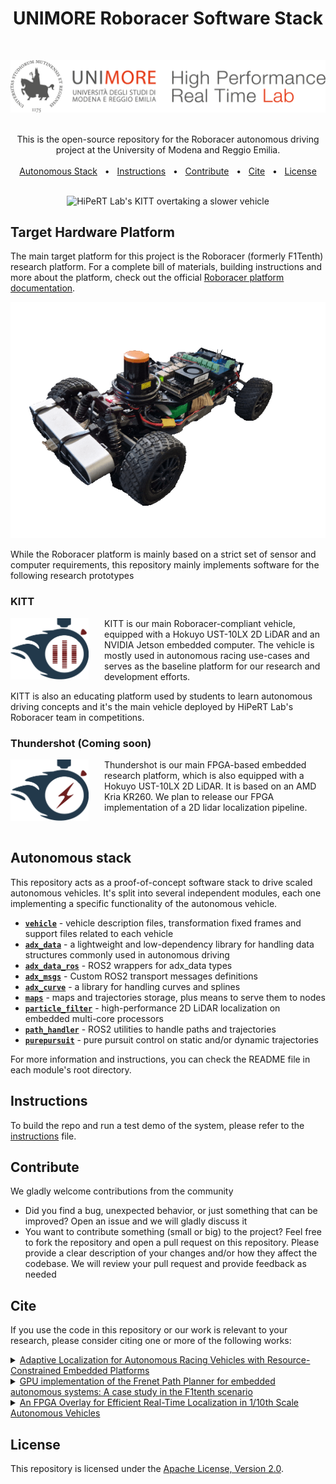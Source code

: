 <div align="center">

# UNIMORE Roboracer Software Stack

</div>

<br/>

![HiPeRT Lab.](img/unimore-hipert-logo.png "HiPeRT Lab - UNIMORE")
<br/>
<br/>
<div align="center">

This is the open-source repository for the Roboracer autonomous driving project at the University of Modena and Reggio Emilia.
<br/>
<br/>
[Autonomous Stack](#autonomous-stack) <span>&nbsp;&nbsp;•&nbsp;&nbsp;</span>
[Instructions](#instructions) <span>&nbsp;&nbsp;•&nbsp;&nbsp;</span>
[Contribute](#contribute) <span>&nbsp;&nbsp;•&nbsp;&nbsp;</span>
[Cite](#cite) <span>&nbsp;&nbsp;•&nbsp;&nbsp;</span>
[License](#license)
<br/>
<br/>

![HiPeRT Lab's KITT overtaking a slower vehicle](img/kitt_overtake.gif "HiPeRT Lab's KITT overtaking a slower vehicle")

</div>

## Target Hardware Platform
The main target platform for this project is the Roboracer (formerly F1Tenth) research platform. For a complete bill of materials, building instructions and more about the platform, check out the official [Roboracer platform documentation](https://f1tenth.readthedocs.io/en/foxy_test/index.html).

<div align=center>

![Roboracer reference platform](img/kitt_cutout.png "Roboracer reference platform")

</div>

While the Roboracer platform is mainly based on a strict set of sensor and computer requirements, this repository mainly implements software for the following research prototypes

### KITT

<img style="margin-right: 25px; float: left; width: 125px;" src="img/kitt.png"/>

KITT is our main Roboracer-compliant vehicle, equipped with a Hokuyo UST-10LX 2D LiDAR and an NVIDIA Jetson embedded computer. The vehicle is mostly used in autonomous racing use-cases and serves as the baseline platform for our research and development efforts.

KITT is also an educating platform used by students to learn autonomous driving concepts and it's the main vehicle deployed by HiPeRT Lab's Roboracer team in competitions.

### Thundershot (Coming soon)
<img style="margin-right: 25px; float: left; width: 125px;" src="img/thundershot.png"/>

Thundershot is our main FPGA-based embedded research platform, which is also equipped with a Hokuyo UST-10LX 2D LiDAR. It is based on an AMD Kria KR260. We plan to release our FPGA implementation of a 2D lidar localization pipeline.

<br/>

## Autonomous stack
This repository acts as a proof-of-concept software stack to drive scaled autonomous vehicles. It's split into several independent modules, each one implementing a specific functionality of the autonomous vehicle.

* [**`vehicle`**](src/vehicle/README.md) - vehicle description files, transformation fixed frames and support files related to each vehicle
* [**`adx_data`**](src/adx_data/README.md) - a lightweight and low-dependency library for handling data structures commonly used in autonomous driving
* [**`adx_data_ros`**](src/adx_data_ros/README.md) - ROS2 wrappers for adx_data types
* [**`adx_msgs`**](src/adx_msgs/README.md) - Custom ROS2 transport messages definitions
* [**`adx_curve`**](src/adx_curve/README.md) - a library for handling curves and splines
* [**`maps`**](src/maps/README.md) - maps and trajectories storage, plus means to serve them to nodes
* [**`particle_filter`**](src/particle_filter/README.md) - high-performance 2D LiDAR localization on embedded multi-core processors
* [**`path_handler`**](src/path_handler/README.md) - ROS2 utilities to handle paths and trajectories
* [**`purepursuit`**](src/purepursuit/README.md) - pure pursuit control on static and/or dynamic trajectories

For more information and instructions, you can check the README file in each module's root directory.

## Instructions
To build the repo and run a test demo of the system, please refer to the [instructions](./INSTRUCTIONS.md) file.

## Contribute
We gladly welcome contributions from the community
- Did you find a bug, unexpected behavior, or just something that can be improved? Open an issue and we will gladly discuss it
- You want to contribute something (small or big) to the project? Feel free to fork the repository and open a pull request on this repository. Please provide a clear description of your changes and/or how they affect the codebase. We will review your pull request and provide feedback as needed

## Cite
If you use the code in this repository or our work is relevant to your research, please consider citing one or more of the following works:

<details>
<summary><a href="https://doi.org/10.23919/DATE58400.2024.10546748">Adaptive Localization for Autonomous Racing Vehicles with Resource-Constrained Embedded Platforms</a></summary>

```bibtex
@inproceedings{10546748,
  author={Gavioli, Federico and Brilli, Gianluca and Burgio, Paolo and Bertozzi, Davide},
  booktitle={2024 Design, Automation & Test in Europe Conference & Exhibition (DATE)},
  title={Adaptive Localization for Autonomous Racing Vehicles with Resource-Constrained Embedded Platforms},
  year={2024},
  doi={10.23919/DATE58400.2024.10546748}}
```
</details>

<details>
<summary><a href="https://doi.org/10.1016/j.sysarc.2024.103239">GPU implementation of the Frenet Path Planner for embedded autonomous systems: A case study in the F1tenth scenario</a></summary>

```bibtex
@article{MUZZINI2024103239,
title = {GPU implementation of the Frenet Path Planner for embedded autonomous systems: A case study in the F1tenth scenario},
journal = {Journal of Systems Architecture},
volume = {154},
pages = {103239},
year = {2024},
issn = {1383-7621},
doi = {https://doi.org/10.1016/j.sysarc.2024.103239},
author = {Filippo Muzzini and Nicola Capodieci and Federico Ramanzin and Paolo Burgio},
}
```
</details>

<details>
<summary><a href="https://doi.org/10.23919/DATE54114.2022.9774517">An FPGA Overlay for Efficient Real-Time Localization in 1/10th Scale Autonomous Vehicles</a></summary>

```bibtex
@INPROCEEDINGS{9774517,
  author={Bernardi, Andrea and Brilli, Gianluca and Capotondi, Alessandro and Marongiu, Andrea and Burgio, Paolo},
  booktitle={2022 Design, Automation & Test in Europe Conference & Exhibition (DATE)},
  title={An FPGA Overlay for Efficient Real-Time Localization in 1/10th Scale Autonomous Vehicles},
  year={2022},
  doi={10.23919/DATE54114.2022.9774517}}
```
</details>

## License
This repository is licensed under the [Apache License, Version 2.0](LICENSE.txt).